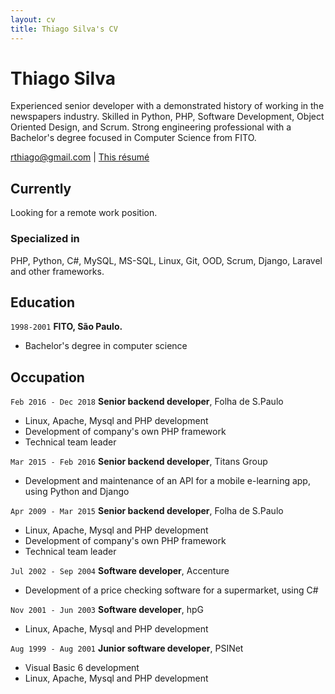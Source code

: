 ```yaml
---
layout: cv
title: Thiago Silva's CV
---
```

# Thiago Silva
Experienced senior developer with a demonstrated history of working in the
newspapers industry. Skilled in Python, PHP, Software Development, Object
Oriented Design, and Scrum. Strong engineering professional with a Bachelor's
degree focused in Computer Science from FITO.

<div id="webaddress">
<a href="mailto:rthiago@gmail.com">rthiago@gmail.com</a>
| <a href="https://github.com/rthiago/markdown-cv/edit/master/index.md">This résumé</a>
</div>


## Currently

Looking for a remote work position.

### Specialized in

PHP, Python, C#, MySQL, MS-SQL, Linux, Git, OOD, Scrum, Django, Laravel and
other frameworks.



## Education

`1998-2001`
__FITO, São Paulo.__

- Bachelor's degree in computer science



## Occupation


`Feb 2016 - Dec 2018`
__Senior backend developer__, Folha de S.Paulo

- Linux, Apache, Mysql and PHP development
- Development of company's own PHP framework
- Technical team leader


`Mar 2015 - Feb 2016`
__Senior backend developer__, Titans Group

- Development and maintenance of an API for a mobile e-learning app, using
Python and Django


`Apr 2009 - Mar 2015`
__Senior backend developer__, Folha de S.Paulo

- Linux, Apache, Mysql and PHP development
- Development of company's own PHP framework
- Technical team leader


`Jul 2002 - Sep 2004`
__Software developer__, Accenture

- Development of a price checking software for a supermarket, using C#


`Nov 2001 - Jun 2003`
__Software developer__, hpG

- Linux, Apache, Mysql and PHP development


`Aug 1999 - Aug 2001`
__Junior software developer__, PSINet

- Visual Basic 6 development
- Linux, Apache, Mysql and PHP development



<!-- ### Footer

Last updated: Feb 2019 -->


